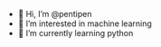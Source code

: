 - 👋 Hi, I’m @pentipen
- 👀 I’m interested in machine learning
- 🌱 I’m currently learning python


<!---
pentipen/pentipen is a ✨ special ✨ repository because its `README.md` (this file) appears on your GitHub profile.
You can click the Preview link to take a look at your changes.
--->
